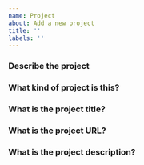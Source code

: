 ```yaml
---
name: Project
about: Add a new project
title: ''
labels: ''
---
```


### Describe the project
<!-- answer here -->

### What kind of project is this?
<!-- answer here (e.g. `open-source library`) -->

### What is the project title?
<!-- answer here (e.g. `rust-cloud-native/core` or `core`) -->

### What is the project URL?
<!-- answer here (e.g. `https://github.com/rust-cloud-native/core`) -->

### What is the project description?
<!-- answer here (e.g. `lorem ipsum dolor sit amet, consectetur adipiscing elit`) -->